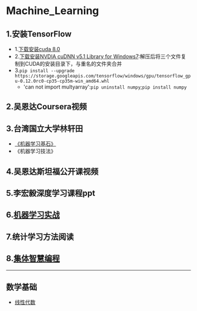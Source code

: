 # Machine_Learning
## 1.安装TensorFlow
- 1.[下载安装cuda 8.0](https://developer.nvidia.com/cuda-downloads)
- 2.[下载安装NVDIA cuDNN v5.1 Library for Windows7](https://developer.nvidia.com/rdp/cudnn-download):解压后将三个文件复制到CUDA的安装目录下，与重名的文件夹合并
- 3.`pip install --upgrade https://storage.googleapis.com/tensorflow/windows/gpu/tensorflow_gpu-0.12.0rc0-cp35-cp35m-win_amd64.whl`
	- 'can not import multyarray':`pip uninstall numpy`;`pip install numpy`
## 2.吴恩达Coursera视频
## 3.台湾国立大学林轩田
- [《机器学习基石》](./Machine_Learning_Foundations_MOOC)
- 《机器学习技法》
## 4.吴恩达斯坦福公开课视频
## 5.李宏毅深度学习课程ppt
## 6.[机器学习实战](./Machine_Learning_in_Action)
## 7.统计学习方法阅读
## 8.[集体智慧编程](./Programming_Collective_Intelligence)


---
## 数学基础
- [线性代数](./Linear_Algebra)